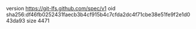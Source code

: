 version https://git-lfs.github.com/spec/v1
oid sha256:df46fb0252431faecb3b4cf915b4c7cfda2dc4f71cbe38e51fe9f2e1d043da93
size 4471
